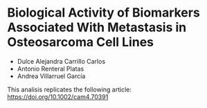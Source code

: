 # Biological Activity of Biomarkers Associated With Metastasis in Osteosarcoma Cell Lines
- Dulce Alejandra Carrillo Carlos
- Antonio Renteral Platas
- Andrea Villarruel García

This analisis replicates the following article:  https://doi.org/10.1002/cam4.70391
